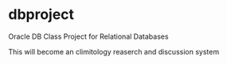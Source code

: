 # dbproject
Oracle DB Class Project for Relational Databases

This will become an climitology reaserch and discussion system
